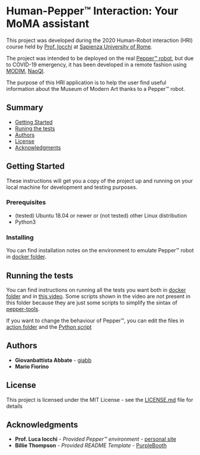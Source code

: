 # Human-Pepper™ Interaction: Your MoMA assistant 

This project was developed during the 2020 Human-Robot interaction (HRI) course held by [Prof. Iocchi](https://sites.google.com/a/dis.uniroma1.it/iocchi/home) at [Sapienza University of Rome](https://www.uniroma1.it/).

The project was intended to be deployed on the real [Pepper™ robot](https://www.softbankrobotics.com/emea/it/pepper), but due to COVID-19 emergency, it has been developed in a remote fashion using [MODIM](https://bitbucket.org/mtlazaro/modim/src/master/), [NaoQI](http://doc.aldebaran.com/2-5/index_dev_guide.html).

The purpose of this HRI application is to help the user find useful information about the Museum of Modern Art thanks to a Pepper™ robot.

## Summary

  - [Getting Started](#getting-started)
  - [Runing the tests](#running-the-tests)
  - [Authors](#authors)
  - [License](#license)
  - [Acknowledgments](#acknowledgments)

## Getting Started

These instructions will get you a copy of the project up and running on
your local machine for development and testing purposes. 

### Prerequisites

- (tested) Ubuntu 18.04 or newer or (not tested) other Linux distribution
- Python3

### Installing

You can find installation notes on the environment to emulate Pepper™ robot
in [docker folder](https://github.com/giabb/human-pepper-interaction/tree/main/docker/README.md).

## Running the tests

You can find instructions on running all the tests you want both in [docker folder](https://github.com/giabb/human-pepper-interaction/tree/main/docker/README.md) 
and in [this video](https://github.com/giabb/human-pepper-interaction/blob/main/demo.mp4). 
Some scripts shown in the video are not present in this folder because they are just some scripts to simplify the sintax of [pepper-tools](https://bitbucket.org/mtlazaro/pepper_tools/src/master/).

If you want to change the behaviour of Pepper™, you can edit the files in [action folder](https://github.com/giabb/human-pepper-interaction/tree/main/src/actions/)
and the [Python script](https://github.com/giabb/human-pepper-interaction/tree/main/src/scripts/start.py)

## Authors

- **Giovanbattista Abbate** - [giabb](https://github.com/giabb)
- **Mario Fiorino**

## License

This project is licensed under the MIT License - see the [LICENSE.md](LICENSE.md) file for details

## Acknowledgments

- **Prof. Luca Iocchi** - *Provided Pepper™ environment* - [personal site](https://sites.google.com/a/dis.uniroma1.it/iocchi/home)
- **Billie Thompson** - *Provided README Template* - [PurpleBooth](https://github.com/PurpleBooth)
